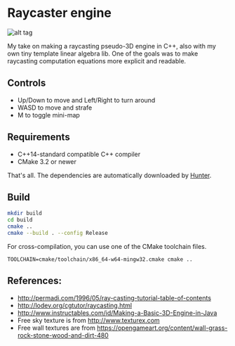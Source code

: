 # Raycaster engine

![alt tag](https://raw.githubusercontent.com/balintkissdev/raycaster-engine/master/demo.png)

My take on making a raycasting pseudo-3D engine in C++, also with my own tiny template linear algebra lib. One of the goals was to make raycasting computation equations more explicit and readable.

## Controls

* Up/Down to move and Left/Right to turn around
* WASD to move and strafe
* M to toggle mini-map

## Requirements

* C++14-standard compatible C++ compiler
* CMake 3.2 or newer

That's all. The dependencies are automatically downloaded by [Hunter](https://github.com/ruslo/hunter/).

## Build

```bash
mkdir build
cd build
cmake ..
cmake --build . --config Release
```

For cross-compilation, you can use one of the CMake toolchain files.

`TOOLCHAIN=cmake/toolchain/x86_64-w64-mingw32.cmake cmake ..`

## References:

* http://permadi.com/1996/05/ray-casting-tutorial-table-of-contents
* http://lodev.org/cgtutor/raycasting.html
* http://www.instructables.com/id/Making-a-Basic-3D-Engine-in-Java
* Free sky texture is from http://www.texturex.com
* Free wall textures are from https://opengameart.org/content/wall-grass-rock-stone-wood-and-dirt-480
